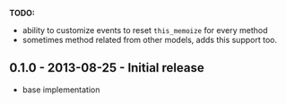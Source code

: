 **TODO:**
  - ability to customize events to reset `this_memoize` for every method
  - sometimes method related from other models, adds this support too.

## 0.1.0 - 2013-08-25 - Initial release

  * base implementation
